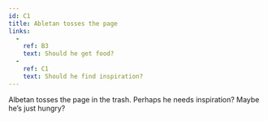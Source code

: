 ```yaml
---
id: C1
title: Abletan tosses the page
links:
  -
    ref: B3
    text: Should he get food?
  -
    ref: C1
    text: Should he find inspiration?
---
```

Albetan tosses the page in the trash. Perhaps he needs inspiration? Maybe he’s just hungry?
